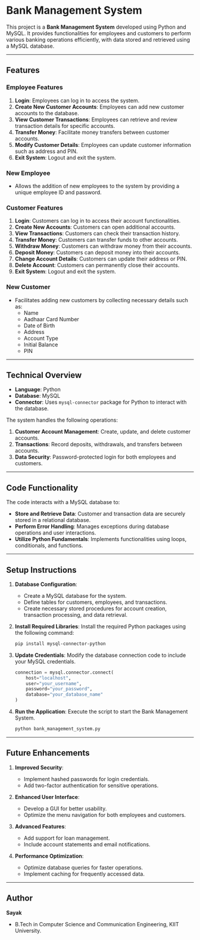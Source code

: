 # Bank Management System

This project is a **Bank Management System** developed using Python and MySQL. It provides functionalities for employees and customers to perform various banking operations efficiently, with data stored and retrieved using a MySQL database.

---

## Features

### Employee Features
1. **Login**: Employees can log in to access the system.
2. **Create New Customer Accounts**: Employees can add new customer accounts to the database.
3. **View Customer Transactions**: Employees can retrieve and review transaction details for specific accounts.
4. **Transfer Money**: Facilitate money transfers between customer accounts.
5. **Modify Customer Details**: Employees can update customer information such as address and PIN.
6. **Exit System**: Logout and exit the system.

### New Employee
- Allows the addition of new employees to the system by providing a unique employee ID and password.

### Customer Features
1. **Login**: Customers can log in to access their account functionalities.
2. **Create New Accounts**: Customers can open additional accounts.
3. **View Transactions**: Customers can check their transaction history.
4. **Transfer Money**: Customers can transfer funds to other accounts.
5. **Withdraw Money**: Customers can withdraw money from their accounts.
6. **Deposit Money**: Customers can deposit money into their accounts.
7. **Change Account Details**: Customers can update their address or PIN.
8. **Delete Account**: Customers can permanently close their accounts.
9. **Exit System**: Logout and exit the system.

### New Customer
- Facilitates adding new customers by collecting necessary details such as:
  - Name
  - Aadhaar Card Number
  - Date of Birth
  - Address
  - Account Type
  - Initial Balance
  - PIN

---

## Technical Overview

- **Language**: Python
- **Database**: MySQL
- **Connector**: Uses `mysql-connector` package for Python to interact with the database.

The system handles the following operations:
1. **Customer Account Management**: Create, update, and delete customer accounts.
2. **Transactions**: Record deposits, withdrawals, and transfers between accounts.
3. **Data Security**: Password-protected login for both employees and customers.

---

## Code Functionality

The code interacts with a MySQL database to:
- **Store and Retrieve Data**: Customer and transaction data are securely stored in a relational database.
- **Perform Error Handling**: Manages exceptions during database operations and user interactions.
- **Utilize Python Fundamentals**: Implements functionalities using loops, conditionals, and functions.

---

## Setup Instructions

1. **Database Configuration**:
   - Create a MySQL database for the system.
   - Define tables for customers, employees, and transactions.
   - Create necessary stored procedures for account creation, transaction processing, and data retrieval.

2. **Install Required Libraries**:
   Install the required Python packages using the following command:
   ```bash
   pip install mysql-connector-python
   ```

3. **Update Credentials**:
   Modify the database connection code to include your MySQL credentials.
   ```python
   connection = mysql.connector.connect(
       host="localhost",
       user="your_username",
       password="your_password",
       database="your_database_name"
   )
   ```

4. **Run the Application**:
   Execute the script to start the Bank Management System.
   ```bash
   python bank_management_system.py
   ```

---

## Future Enhancements

1. **Improved Security**:
   - Implement hashed passwords for login credentials.
   - Add two-factor authentication for sensitive operations.

2. **Enhanced User Interface**:
   - Develop a GUI for better usability.
   - Optimize the menu navigation for both employees and customers.

3. **Advanced Features**:
   - Add support for loan management.
   - Include account statements and email notifications.

4. **Performance Optimization**:
   - Optimize database queries for faster operations.
   - Implement caching for frequently accessed data.

---

## Author
**Sayak**
- B.Tech in Computer Science and Communication Engineering, KIIT University.

